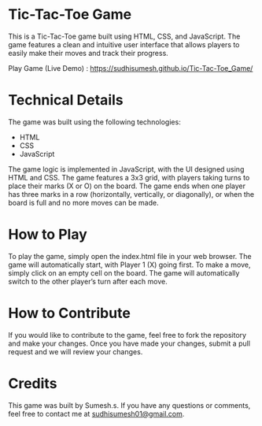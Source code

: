  # Tic-Tac-Toe Game
  This is a Tic-Tac-Toe game built using HTML, CSS, and JavaScript. The game features a clean and intuitive user interface that allows players to easily make their moves and track their progress.
  
  Play Game (Live Demo) : https://sudhisumesh.github.io/Tic-Tac-Toe_Game/
# Technical Details
The game was built using the following technologies:

* HTML
* CSS
* JavaScript
  
The game logic is implemented in JavaScript, with the UI designed using HTML and CSS. The game features a 3x3 grid, with players taking turns to place their marks (X or O) on the board. The game ends when one player has three marks in a row (horizontally, vertically, or diagonally), or when the board is full and no more moves can be made.

# How to Play
To play the game, simply open the index.html file in your web browser. The game will automatically start, with Player 1 (X) going first. To make a move, simply click on an empty cell on the board. The game will automatically switch to the other player’s turn after each move.

# How to Contribute
If you would like to contribute to the game, feel free to fork the repository and make your changes. Once you have made your changes, submit a pull request and we will review your changes.

# Credits
This game was built by Sumesh.s. If you have any questions or comments, feel free to contact me at sudhisumesh01@gmail.com.
